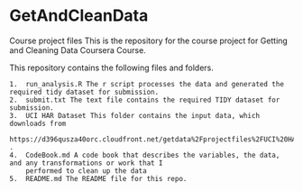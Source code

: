 # GetAndCleanData
Course project files
This is the repository for the course project for Getting and Cleaning Data Coursera Course.

This repository contains the following files and folders.

    1.  run_analysis.R The r script processes the data and generated the required tidy dataset for submission.
    2.  submit.txt The text file contains the required TIDY dataset for submission.
    3.  UCI HAR Dataset This folder contains the input data, which downloads from 
        https://d396qusza40orc.cloudfront.net/getdata%2Fprojectfiles%2FUCI%20HAR%20Dataset.zip .
    4.  CodeBook.md A code book that describes the variables, the data, and any transformations or work that I
        performed to clean up the data
    5.  README.md The README file for this repo.
